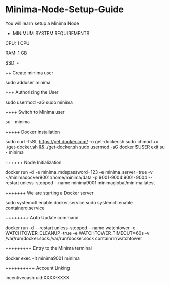 # Minima-Node-Setup-Guide
You will learn setup a Minima Node

+ MINIMUM SYSTEM REQUIREMENTS

CPU: 1 CPU

RAM: 1 GB

SSD: -

++ Create minima user

sudo adduser minima

+++ Authorizing the User

sudo usermod -aG sudo minima

++++ Switch to Minima user

su - minima

+++++ Docker installation

sudo curl -fsSL https://get.docker.com/ -o get-docker.sh
sudo chmod +x ./get-docker.sh && ./get-docker.sh
sudo usermod -aG docker $USER
exit
su - minima

++++++ Node Initialization

docker run -d -e minima_mdspassword=123 -e minima_server=true -v ~/minimadocker9001:/home/minima/data -p 9001-9004:9001-9004 --restart unless-stopped --name minima9001 minimaglobal/minima:latest

+++++++ We are starting a Docker server

sudo systemctl enable docker.service
sudo systemctl enable containerd.service

++++++++ Auto Update command

docker run -d --restart unless-stopped --name watchtower -e WATCHTOWER_CLEANUP=true -e WATCHTOWER_TIMEOUT=60s -v /var/run/docker.sock:/var/run/docker.sock containrrr/watchtower

+++++++++ Entry to the Minima terminal

docker exec -it minima9001 minima

++++++++++ Account Linking

incentivecash uid:XXXX-XXXX
